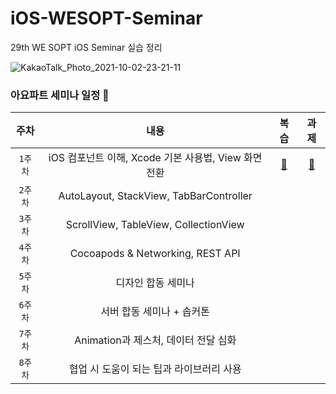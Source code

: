 # iOS-WESOPT-Seminar
29th WE SOPT iOS Seminar 실습 정리

![KakaoTalk_Photo_2021-10-02-23-21-11](https://user-images.githubusercontent.com/81313960/135721224-c3add1c1-7e7b-4e64-8892-1879a5427d71.png)




### 아요파트 세미나 일정 🔮

| 주차 | 내용 | 복습 | 과제 |
|:------:|:------:|:------:|:------:|
|`1주차`| iOS 컴포넌트 이해, Xcode 기본 사용법, View 화면 전환|[🧸](https://www.notion.so/9a5751f8eaa942eea7fbe8b5662705e9?v=cfe7d0af0ab24103b930d27188b6a761)|[📝](https://github.com/29th-WE-SOPT-iOS-Part/KimSuYeon/blob/feature/%231-week1-assignment/29th-Assignment/29th-Assignment-Youtube/README/README-1Week.md)|
|`2주차`| AutoLayout, StackView, TabBarController | | |
|`3주차`| ScrollView, TableView, CollectionView | | |
|`4주차`| Cocoapods & Networking, REST API | | |
|`5주차`| 디자인 합동 세미나 | | |
|`6주차`| 서버 합동 세미나 + 솝커톤 | | |
|`7주차`| Animation과 제스처, 데이터 전달 심화 | | |
|`8주차`| 협업 시 도움이 되는 팁과 라이브러리 사용 | | |
